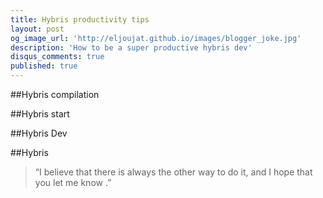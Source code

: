 ```yaml
---
title: Hybris productivity tips
layout: post
og_image_url: 'http://eljoujat.github.io/images/blogger_joke.jpg'
description: 'How to be a super productive hybris dev'
disqus_comments: true
published: true
---
```




##Hybris compilation

##Hybris start

##Hybris Dev

##Hybris



> “I believe that there is always the other way to do it, and I hope that you let me know .”
